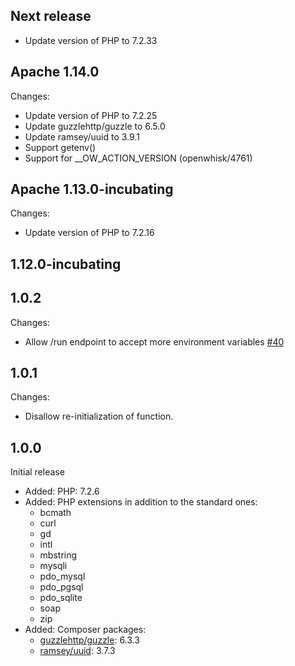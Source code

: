 <!--
#
# Licensed to the Apache Software Foundation (ASF) under one or more
# contributor license agreements.  See the NOTICE file distributed with
# this work for additional information regarding copyright ownership.
# The ASF licenses this file to You under the Apache License, Version 2.0
# (the "License"); you may not use this file except in compliance with
# the License.  You may obtain a copy of the License at
#
#     http://www.apache.org/licenses/LICENSE-2.0
#
# Unless required by applicable law or agreed to in writing, software
# distributed under the License is distributed on an "AS IS" BASIS,
# WITHOUT WARRANTIES OR CONDITIONS OF ANY KIND, either express or implied.
# See the License for the specific language governing permissions and
# limitations under the License.
#
-->

## Next release
 - Update version of PHP to 7.2.33

## Apache 1.14.0
Changes:
  - Update version of PHP to 7.2.25
  - Update guzzlehttp/guzzle to 6.5.0
  - Update ramsey/uuid to 3.9.1
  - Support getenv()
  - Support for __OW_ACTION_VERSION (openwhisk/4761)

## Apache 1.13.0-incubating
Changes:
  - Update version of PHP to 7.2.16

## 1.12.0-incubating
## 1.0.2
Changes:
  - Allow /run endpoint to accept more environment variables [#40](https://github.com/apache/openwhisk-runtime-php/pull/40)

## 1.0.1
Changes:
  - Disallow re-initialization of function.

## 1.0.0
Initial release

- Added: PHP: 7.2.6
- Added: PHP extensions in addition to the standard ones:
    - bcmath
    - curl
    - gd
    - intl
    - mbstring
    - mysqli
    - pdo_mysql
    - pdo_pgsql
    - pdo_sqlite
    - soap
    - zip
- Added: Composer packages:
    - [guzzlehttp/guzzle](https://packagist.org/packages/guzzlehttp/guzzle): 6.3.3
    - [ramsey/uuid](https://packagist.org/packages/ramsey/uuid): 3.7.3
